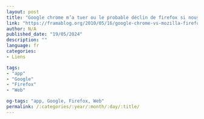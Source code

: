 ```yaml
---
layout: post
title: "Google chrome m’a tuer ou le probable déclin de firefox si nous n’y faisons rien"
link: "https://framablog.org/2010/05/16/google-chrome-vs-mozilla-firefox"
author: N/A
published_date: "19/05/2024"
description: ""
language: fr
categories:
- Liens

tags:
- "app"
- "Google"
- "Firefox"
- "Web"

og-tags: "app, Google, Firefox, Web"
permalink: /:categories/:year/:month/:day/:title/
---
```

